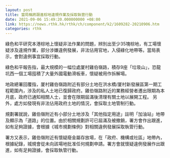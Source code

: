```yaml
---
layout: post
title: 當局稱將跟進棕地違規作業及採取執管行動
date: 2021-09-06 15:49:20.000000000 +08:00
link: https://news.rthk.hk/rthk/ch/component/k2/1609282-20210906.htm
categories: rthk
---
```


綠色和平研究本港棕地上懷疑非法作業的問題，辨別出至少35塊棕地，有工場懷疑涉及違規作業，部分涉嫌違例發展，非法佔用官地，入侵綠化地帶等。當局表示，會對違例事宜採取行動。

綠色和平報告指，最大規模的一幅位處厦村雞伯嶺路，積存9座「垃圾山」，恐龍坑西一個工場囤積了大量外國電動滑板車，懷疑被用作拆解場。

地政總署回覆指，厦村雞伯嶺路附近有部分土地在洪水橋/厦村新發展區第一期工程範圍內，涉及的私人土地已復歸政府。雞伯嶺路附近的業務經營者遷出限期為本月底，政府已通知相關人士，並會在限期屆滿後清理有關土地以展開工程。 另外，處方如發現有非法佔用政府土地的情況，會採取土地管制行動。

規劃署就說，雞伯嶺附近有小部分土地涉及「其他指定用途」註明「加油站」地帶及顯示為「道路」的位置。由於相關規劃許可已屆滿及被撤銷，署方會作出跟進，如有足夠證據，會根據《城市規劃條例》對相關違例發展採取執管行動。 

署方又表示，雞伯嶺附近有懷疑廢金屬存放場，在「政府、機構或社區」地帶內，根據紀錄，城規會從未向該場地批准任何規劃申請。署方會就懷疑違例發展作出跟進，如有足夠證據，會採取執管行動。
